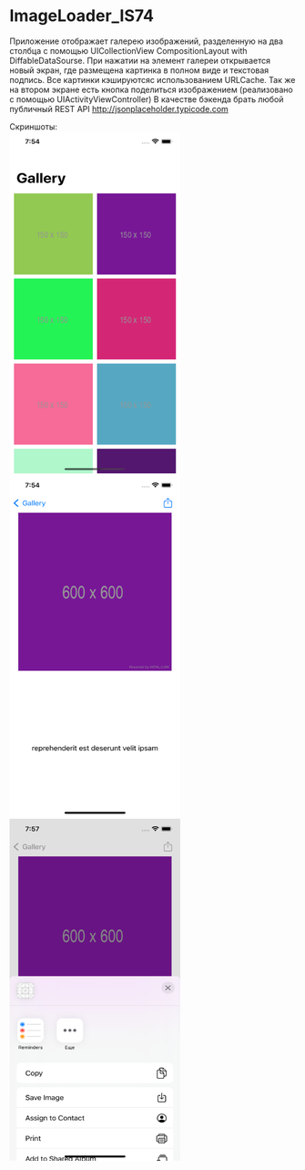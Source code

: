 # ImageLoader_IS74

Приложение отображает галерею изображений, разделенную на два столбца с помощью UICollectionView CompositionLayout with DiffableDataSourse.
При нажатии на элемент галереи открывается новый экран, где размещена картинка в полном виде и текстовая подпись. Все картинки кэшируютсяс использованием URLCache.
Так же на втором экране есть кнопка поделиться изображением (реализовано с помощью UIActivityViewController)
В качестве бэкенда брать любой публичный REST API http://jsonplaceholder.typicode.com

Скриншоты:\
<img src="https://github.com/zappGit/ImageLoader_IS74/blob/main/VC.png?raw=true" width="300" height="600">
<img src="https://github.com/zappGit/ImageLoader_IS74/blob/main/DetailVC.png?raw=true" width="300" height="600">
<img src="https://github.com/zappGit/ImageLoader_IS74/blob/main/Share.png?raw=true" width="300" height="600">

